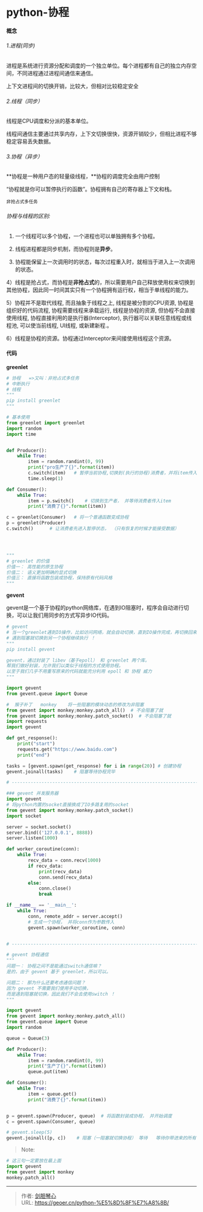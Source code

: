 # python-协程




#### 概念

###### 1.进程(同步)

进程是系统进行资源分配和调度的一个独立单位。每个进程都有自己的独立内存空间，不同进程通过进程间通信来通信。

上下文进程间的切换开销，比较大，但相对比较稳定安全

###### 2.线程（同步）

线程是CPU调度和分派的基本单位。

线程间通信主要通过共享内存，上下文切换很快，资源开销较少，但相比进程不够稳定容易丢失数据。

###### 3.协程（异步）

**协程是一种用户态的轻量级线程，**协程的调度完全由用户控制

“协程就是你可以暂停执行的函数”。协程拥有自己的寄存器上下文和栈。

`非抢占式多任务`



###### 协程与线程的区别:

1) 一个线程可以多个协程，一个进程也可以单独拥有多个协程。

2) 线程进程都是同步机制，而协程则是**异步**。

3) 协程能保留上一次调用时的状态，每次过程重入时，就相当于进入上一次调用的状态。

4）线程是抢占式，而协程是**非抢占式**的，所以需要用户自己释放使用权来切换到其他协程，因此同一时间其实只有一个协程拥有运行权，相当于单线程的能力。

5）协程并不是取代线程, 而且抽象于线程之上, 线程是被分割的CPU资源, 协程是组织好的代码流程, 协程需要线程来承载运行, 线程是协程的资源, 但协程不会直接使用线程, 协程直接利用的是执行器(Interceptor), 执行器可以关联任意线程或线程池, 可以使当前线程, UI线程, 或新建新程.。

6）线程是协程的资源。协程通过Interceptor来间接使用线程这个资源。

#### 代码

**greenlet**

```python
# 协程   =>又叫：非抢占式多任务
# 中断执行
# 线程
"""
pip install greenlet
"""

# 基本使用
from greenlet import greenlet
import random
import time


def Producer():
    while True:
        item = random.randint(0, 99)
        print("pro生产了{}".format(item))
        c.switch(item)   # 暂停当前协程,切换到(执行的协程)消费者，并将item传入消费者
        time.sleep(1)

def Consumer():
    while True:
        item = p.switch()    # 切换到生产者， 并等待消费者传入item
        print("消费了{}".format(item))

c = greenlet(Consumer)   # 将一个普通函数变成协程
p = greenlet(Producer)
c.switch()      # 让消费者先进入暂停状态， （只有恢复的时候才能接受数据）




"""
# greenlet 的价值
价值一： 高性能的原生协程
价值二： 语义更加明确的显式切换
价值三： 直接将函数包装成协程，保持原有代码风格
"""

```



**gevent**

gevent是一个基于协程的python网络库，在遇到IO阻塞时，程序会自动进行切换，可以让我们用同步的方式写异步IO代码。

```python
# gevent   
# 当一个greenlet遇到IO操作，比如访问网络，就会自动切换，直到IO操作完成，再切换回来
# 遇到阻塞就切换到另一个协程继续执行 ！
"""
pip install gevent

gevent，通过封装了 libev（基于epoll） 和 greenlet 两个库。
帮我们做好封装，允许我们以类似于线程的方式使用协程。
以至于我们几乎不用重写原来的代码就能充分利用 epoll 和 协程 威力
"""

import gevent
from gevent.queue import Queue

#  猴子补丁   monkey    将一些阻塞的模块动态的修改为非阻塞
from gevent import monkey;monkey.patch_all()  # 不会阻塞了就
from gevent import monkey;monkey.patch_socket()  # 不会阻塞了就
import requests
import gevent

def get_response():
    print("start")
    requests.get("https://www.baidu.com")
    print("end")

tasks = [gevent.spawn(get_response) for i in range(20)] # 创建协程
gevent.joinall(tasks)    # 阻塞等待协程完毕

# ---------------------------------------------------------------------

### gevent 并发服务器
import gevent
# 将python内置的socket直接换成了IO多路复用的socket
from gevent import monkey;monkey.patch_socket()
import socket

server = socket.socket()
server.bind(('127.0.0.1', 8888))
server.listen(1000)

def worker_coroutine(conn):
    while True:
        recv_data = conn.recv(1000)
        if recv_data:
            print(recv_data)
            conn.send(recv_data)
        else:
            conn.close()
            break

if __name__ == '__main__':
    while True:
        conn, remote_addr = server.accept()
        # 生成一个协程， 并将conn作为参数传入
        gevent.spawn(worker_coroutine, conn)  


# ---------------------------------------------------------------------

# gevent 协程通信
"""
问题一： 协程之间不是能通过switch通信嘛？
是的，由于 gevent 基于 greenlet，所以可以。

问题二： 那为什么还要考虑通信问题？
因为 gevent 不需要我们使用手动切换，
而是遇到阻塞就切换，因此我们不会去使用switch ！
"""

import gevent
from gevent import monkey;monkey.patch_all()
from gevent.queue import Queue
import random

queue = Queue(3)

def Producer():
    while True:
        item = random.randint(0, 99)
        print("生产了{}".format(item))
        queue.put(item)

def Consumer():
    while True:
        item = queue.get()
        print("消费了{}".format(item))


p = gevent.spawn(Producer, queue)  # 将函数封装成协程， 并开始调度
c = gevent.spawn(Consumer, queue)

# gevent.sleep(5)
gevent.joinall([p, c])    # 阻塞（一阻塞就切换协程） 等待   等待你带进来的所有协程对象结束
```



> Note:

```python
# 这三句一定要放在最上面
import gevent
from gevent import monkey
monkey.patch_all()  
```



---

> 作者: [剑胆琴心](http://geoer.cn)  
> URL: https://geoer.cn/python-%E5%8D%8F%E7%A8%8B/  

